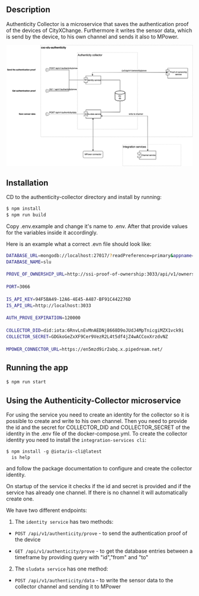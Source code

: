 ## Description

Authenticity Collector is a microservice that saves the authentication proof of the devices of CityXChange. Furthermore it writes the sensor data, which is send by the device, to his own channel and sends it also to MPower.

<p align="center">
  <img src="./assets/authenticity-collector-diagram.png" alt="authenticity-collector-microservice diagram"/>
</p>

## Installation

CD to the authenticity-collector directory and install by running:

```bash
$ npm install
$ npm run build
```

Copy .env.example and change it's name to .env. After that provide values for the variables inside it accordingly.

Here is an example what a correct .evn file should look like:

```bash
DATABASE_URL=mongodb://localhost:27017/?readPreference=primary&appname=MongoDB%20Compass&directConnection=true&ssl=false
DATABASE_NAME=slu

PROVE_OF_OWNERSHIP_URL=http://ssi-proof-of-ownership:3033/api/v1/ownership/prove

PORT=3066

IS_API_KEY=94F5BA49-12A6-4E45-A487-BF91C442276D
IS_API_URL=http://localhost:3033

AUTH_PROVE_EXPIRATION=120000

COLLECTOR_DID=did:iota:6RnvLnEvMnAEDNj8668D9oJUdJ4MpTnicgiMZX1vck9i
COLLECTOR_SECRET=GDGkoGeZxXF9Cer9VezR2L4t5df4jZ4wACCoxXrzdvNZ

MPOWER_CONNECTOR_URL=https://en5mzd9ir2abq.x.pipedream.net/
```

## Running the app

```bash
$ npm run start
```

## Using the Authenticity-Collector microservice

For using the service you need to create an identity for the collector so it is possible to create and write to his own channel. Then you need to provide the id and the secret for COLLECTOR_DID and COLLECTOR_SECRET of the identity in the .env file of the docker-compose.yml. To create the collector identity you need to install the `integration-services cli`:

```
$ npm install -g @iota/is-cli@latest
  is help
```

and follow the package documentation to configure and create the collector identity.

On startup of the service it checks if the id and secret is provided and if the service has already one channel. If there is no channel it will automatically create one.

We have two different endpoints:

1. The `identity service` has two methods:

- `POST /api/v1/authenticity/prove` - to send the authentication proof of the device

- `GET /api/v1/authenticity/prove` - to get the database entries between a timeframe by providing query with "id","from" and "to"

2. The `sludata service` has one method:

- `POST /api/v1/authenticity/data` - to write the sensor data to the collector channel and sending it to MPower
